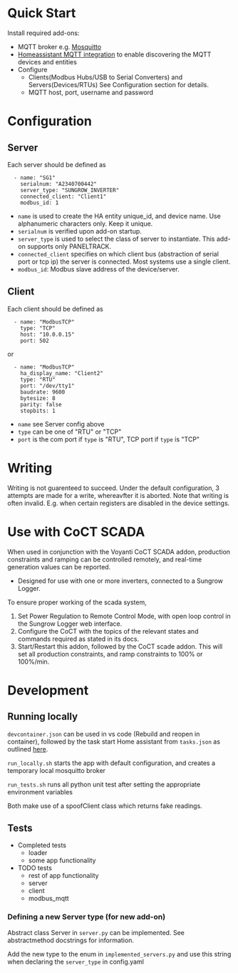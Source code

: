 # Quick Start

Install required add-ons:

- MQTT broker e.g. [Mosquitto](https://github.com/home-assistant/addons/blob/master/mosquitto/DOCS.md)
- [Homeassistant MQTT integration](https://www.home-assistant.io/integrations/mqtt/) to enable discovering the MQTT devices and entities
- Configure
  - Clients(Modbus Hubs/USB to Serial Converters) and Servers(Devices/RTUs) See Configuration section for details.
  - MQTT host, port, username and password

# Configuration

## Server

Each server should be defined as

```
  - name: "SG1"
    serialnum: "A2340700442"
    server_type: "SUNGROW_INVERTER"
    connected_client: "Client1"
    modbus_id: 1
```

- `name` is used to create the HA entity unique_id, and device name. Use alphanumeric characters only. Keep it unique.
- `serialnum` is verified upon add-on startup.
- `server_type` is used to select the class of server to instantiate. This add-on supports only PANELTRACK.
- `connected_client` specifies on which client bus (abstraction of serial port or tcp ip) the server is connected. Most systems use a single client.
- `modbus_id`: Modbus slave address of the device/server.

## Client

Each client should be defined as

```
  - name: "ModbusTCP"
    type: "TCP"
    host: "10.0.0.15"
    port: 502
```

or

```
  - name: "ModbusTCP"
    ha_display_name: "Client2"
    type: "RTU"
    port: "/dev/tty1"
    baudrate: 9600
    bytesize: 8
    parity: false
    stopbits: 1
```

- `name` see Server config above
- `type` can be one of "RTU" or "TCP"
- `port` is the com port if `type` is "RTU", TCP port if `type` is "TCP"

# Writing
Writing is not guarenteed to succeed. Under the default configuration, 3 attempts are made for a write, whereavfter it is aborted. 
Note that writing is often invalid. E.g. when certain registers are disabled in the device settings. 

# Use with CoCT SCADA
When used in conjunction with the Voyanti CoCT SCADA addon, production constraints and ramping can be controlled remotely, and real-time generation values can be reported. 

- Designed for use with one or more inverters, connected to a Sungrow Logger. 

To ensure proper working of the scada system, 
1. Set Power Regulation to Remote Control Mode, with open loop control in the Sungrow Logger web interface.
2. Configure the CoCT with the topics of the relevant states and commands required as stated in its docs.
3. Start/Restart this addon, followed by the CoCT scade addon. This will set all production constraints, and ramp constraints to 100% or 100%/min.

# Development

## Running locally

`devcontainer.json` can be used in vs code (Rebuild and reopen in container), followed by the task start Home assistant from `tasks.json` as outlined [here](https://developers.home-assistant.io/docs/add-ons/testing/).

`run_locally.sh` starts the app with default configuration, and creates a temporary local mosquitto broker

`run_tests.sh` runs all python unit test after setting the appropriate environment variables

Both make use of a spoofClient class which returns fake readings.

## Tests

- Completed tests
  - loader
  - some app functionality
- TODO tests
  - rest of app functionality
  - server
  - client
  - modbus_mqtt

### Defining a new Server type (for new add-on)

Abstract class Server in `server.py` can be implemented. See abstractmethod docstrings for information.

Add the new type to the enum in `implemented_servers.py` and use this string when declaring the `server_type` in config.yaml
